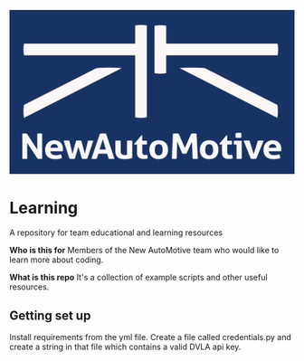<!-- <div align = 'center'>
    <img src="/assets/logo.png" width="200"><br>
</div> -->

![New AutoMotive](assets/logo.png)

# Learning
A repository for team educational and learning resources

**Who is this for**
Members of the New AutoMotive team who would like to learn more about coding. 

**What is this repo**
It's a collection of example scripts and other useful resources.

## Getting set up
Install requirements from the yml file. 
Create a file called credentials.py and create a string in that file which contains a valid DVLA api key. 
